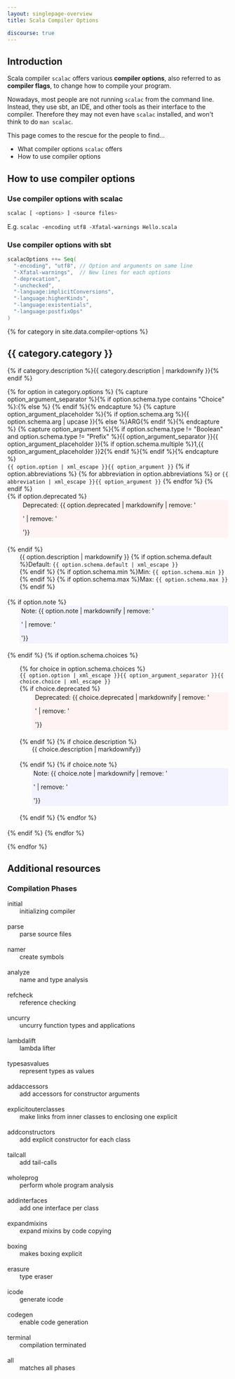 ```yaml
---
layout: singlepage-overview
title: Scala Compiler Options

discourse: true
---
```

<style type="text/css">
.definition-list dd { 
    margin-left: 2em;
}
.definition-list .deprecated { 
    padding: 0.25em 0.5em; 
    background-color: #fff3f3;
    border-radius: 4px;
}
.definition-list .note { 
    padding: 0.25em 0.25em; 
    background-color: #f3f3ff;
    border-radius: 4px;
}
.definition-list dd {
    margin-bottom:18px;    
}
</style>



## Introduction

Scala compiler `scalac` offers various **compiler options**, also referred to as **compiler flags**, to change how to compile your program.

Nowadays, most people are not running `scalac` from the command line.
Instead, they use sbt, an IDE, and other tools as their interface to the compiler.
Therefore they may not even have `scalac` installed, and won't think to do `man scalac`.

This page comes to the rescue for the people to find&hellip;

* What compiler options `scalac` offers
* How to use compiler options


## How to use compiler options

### Use compiler options with scalac

```bash
scalac [ <options> ] <source files>
```

E.g. `scalac -encoding utf8 -Xfatal-warnings Hello.scala`



### Use compiler options with sbt



```scala
scalacOptions ++= Seq(
  "-encoding", "utf8", // Option and arguments on same line
  "-Xfatal-warnings",  // New lines for each options
  "-deprecation",
  "-unchecked",
  "-language:implicitConversions",
  "-language:higherKinds",
  "-language:existentials",
  "-language:postfixOps"
)
```



{% for category in site.data.compiler-options %}
<h2>{{ category.category }}</h2>
{% if category.description %}{{ category.description | markdownify }}{% endif %}

<dl class="definition-list">
{% for option in category.options %}
    {% capture option_argument_separator %}{% if option.schema.type contains "Choice" %}:{% else %} {% endif %}{% endcapture %}
    {% capture option_argument_placeholder %}{% if option.schema.arg %}{{ option.schema.arg | upcase }}{% else %}ARG{% endif %}{% endcapture %}
    {% capture option_argument %}{% if option.schema.type != "Boolean" and option.schema.type != "Prefix" %}{{ option_argument_separator }}{{ option_argument_placeholder }}{% if option.schema.multiple %}1,{{ option_argument_placeholder }}2{% endif %}{% endif %}{% endcapture %}
    <dt>
        <code>{{ option.option | xml_escape }}{{ option_argument }}</code>
        {% if option.abbreviations %}
        {% for abbreviation in option.abbreviations %}
         or <code>{{ abbreviation | xml_escape }}{{ option_argument }}</code>
        {% endfor %}  
        {% endif %}
    </dt>
    {% if option.deprecated %}<dd class="deprecated"><i class="fa fa-exclamation-triangle"></i> Deprecated: {{ option.deprecated | markdownify | remove: '<p>' | remove: '</p>'}}</dd>{% endif %}            
    <dd class="description">
        {{ option.description | markdownify }}
        {% if option.schema.default %}Default: <code>{{ option.schema.default | xml_escape }}</code><br>{% endif %}
        {% if option.schema.min %}Min: <code>{{ option.schema.min }}</code><br>{% endif %}
        {% if option.schema.max %}Max: <code>{{ option.schema.max }}</code><br>{% endif %}        
    </dd>
    {% if option.note %}<dd class="note"><i class="fa fa-sticky-note"></i> Note: {{ option.note | markdownify | remove: '<p>' | remove: '</p>'}}</dd>{% endif %}            
    {% if option.schema.choices %}
    <dd class="choices">
        <dl class="choices">
          <!-- TODO: deprecated for choice -->          
          {% for choice in option.schema.choices %}
            <dt><code>{{ option.option | xml_escape }}{{ option_argument_separator }}{{ choice.choice | xml_escape }}</code></dt>
            {% if choice.deprecated %}<dd class="deprecated"><i class="fa fa-exclamation-triangle"></i> Deprecated: {{ choice.deprecated | markdownify | remove: '<p>' | remove: '</p>'}}</dd>{% endif %}
            {% if choice.description %}<dd class="description">{{ choice.description | markdownify}}</dd>{% endif %}
            {% if choice.note %}<dd class="note"><i class="fa fa-sticky-note"></i> Note: {{ choice.note | markdownify | remove: '<p>' | remove: '</p>'}}</dd>{% endif %}
          {% endfor %}  
        </dl>
    </dd>
    {% endif %}
{% endfor %}  
</dl>

{% endfor %}  


## Additional resources

### Compilation Phases

<dl class="definition-list">
<dt>initial</dt>
<dd>initializing compiler</dd>

<dt>parse</dt>
<dd>parse source files</dd>

<dt>namer</dt>
<dd>create symbols</dd>

<dt>analyze</dt>
<dd>name and type analysis</dd>

<dt>refcheck</dt>
<dd>reference checking</dd>

<dt>uncurry</dt>
<dd>uncurry function types and applications</dd>

<dt>lambdalift</dt>
<dd>lambda lifter</dd>

<dt>typesasvalues</dt>
<dd>represent types as values</dd>

<dt>addaccessors</dt>
<dd>add accessors for constructor arguments</dd>

<dt>explicitouterclasses</dt>
<dd>make links from inner classes to enclosing one explicit</dd>

<dt>addconstructors</dt>
<dd>add explicit constructor for each class</dd>

<dt>tailcall</dt>
<dd>add tail-calls</dd>

<dt>wholeprog</dt>
<dd>perform whole program analysis</dd>

<dt>addinterfaces</dt>
<dd>add one interface per class</dd>

<dt>expandmixins</dt>
<dd>expand mixins by code copying</dd>

<dt>boxing</dt>
<dd>makes boxing explicit</dd>

<dt>erasure</dt>
<dd>type eraser</dd>

<dt>icode</dt>
<dd>generate icode</dd>

<dt>codegen</dt>
<dd>enable code generation</dd>

<dt>terminal</dt>
<dd>compilation terminated</dd>

<dt>all</dt>
<dd>matches all phases</dd>
</dl>
    

